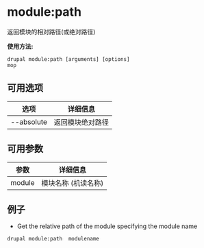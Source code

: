 # module:path
返回模块的相对路径(或绝对路径)

**使用方法:**
```
drupal module:path [arguments] [options]
mop
```

## 可用选项
选项 | 详细信息
-------|-------------
--absolute | 返回模块绝对路径

## 可用参数
参数 | 详细信息
---------|-------------
module | 模块名称 (机读名称)

## 例子
* Get the relative path of the module specifying the module name
```
drupal module:path  modulename
```
